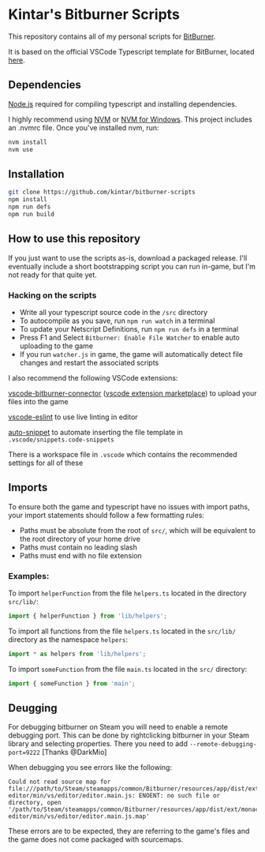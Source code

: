 # Kintar's Bitburner Scripts

This repository contains all of my personal scripts for [BitBurner](https://bitburner.readthedocs.io/en/latest/).

It is based on the official VSCode Typescript template for BitBurner, located [here](https://github.com/bitburner-official/bitburner-vscode).

## Dependencies

[Node.js](https://nodejs.org/en/download/) required for compiling typescript and installing dependencies.

I highly recommend using [NVM](https://github.com/nvm-sh/nvm) or [NVM for Windows](https://github.com/coreybutler/nvm-windows).
This project includes an .nvmrc file. Once you've installed nvm, run:

```bash
nvm install
nvm use
```

## Installation

```bash
git clone https://github.com/kintar/bitburner-scripts
npm install
npm run defs
npm run build
```

## How to use this repository

If you just want to use the scripts as-is, download a packaged release. I'll eventually include a short bootstrapping script you can run in-game, but I'm not ready for that quite yet.

### Hacking on the scripts

- Write all your typescript source code in the `/src` directory
- To autocompile as you save, run `npm run watch` in a terminal
- To update your Netscript Definitions, run `npm run defs` in a terminal
- Press F1 and Select `Bitburner: Enable File Watcher` to enable auto uploading to the game
- If you run `watcher.js` in game, the game will automatically detect file changes and restart the associated scripts

I also recommend the following VSCode extensions:

[vscode-bitburner-connector](https://github.com/bitburner-official/bitburner-vscode) ([vscode extension marketplace](https://marketplace.visualstudio.com/items?itemName=bitburner.bitburner-vscode-integration)) to upload your files into the game

[vscode-eslint](https://marketplace.visualstudio.com/items?itemName=dbaeumer.vscode-eslint) to use live linting in editor

[auto-snippet](https://marketplace.visualstudio.com/items?itemName=Gruntfuggly.auto-snippet) to automate inserting the file template in `.vscode/snippets.code-snippets`

There is a workspace file in `.vscode` which contains the recommended settings for all of these

## Imports

To ensure both the game and typescript have no issues with import paths, your import statements should follow a few formatting rules:

- Paths must be absolute from the root of `src/`, which will be equivalent to the root directory of your home drive
- Paths must contain no leading slash
- Paths must end with no file extension

### Examples:

To import `helperFunction` from the file `helpers.ts` located in the directory `src/lib/`:

```js
import { helperFunction } from 'lib/helpers';
```

To import all functions from the file `helpers.ts` located in the `src/lib/` directory as the namespace `helpers`:

```js
import * as helpers from 'lib/helpers';
```

To import `someFunction` from the file `main.ts` located in the `src/` directory:

```js
import { someFunction } from 'main';
```

## Deugging

For debugging bitburner on Steam you will need to enable a remote debugging port. This can be done by rightclicking bitburner in your Steam library and selecting properties. There you need to add `--remote-debugging-port=9222` [Thanks @DarkMio]

When debugging you see errors like the following:

```
Could not read source map for file:///path/to/Steam/steamapps/common/Bitburner/resources/app/dist/ext/monaco-editor/min/vs/editor/editor.main.js: ENOENT: no such file or directory, open '/path/to/Steam/steamapps/common/Bitburner/resources/app/dist/ext/monaco-editor/min/vs/editor/editor.main.js.map'
```

These errors are to be expected, they are referring to the game's files and the game does not come packaged with sourcemaps.
